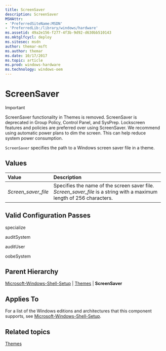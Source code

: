```yaml
---
title: ScreenSaver
description: ScreenSaver
MSHAttr:
- 'PreferredSiteName:MSDN'
- 'PreferredLib:/library/windows/hardware'
ms.assetid: 49a2e156-f277-4f3b-9d92-d630bb510143
ms.mktglfcycl: deploy
ms.sitesec: msdn
author: themar-msft
ms.author: themar
ms.date: 10/17/2017
ms.topic: article
ms.prod: windows-hardware
ms.technology: windows-oem
---
```

# ScreenSaver

> [!Important]
> ScreenSaver functionality in Themes is removed. ScreenSaver is deprecated in Group Policy, Control Panel, and SysPrep. Lockscreen features and policies are preferred over using ScreenSaver. We recommend using automatic power plans to dim the screen. This can help reduce system power consumption.

`ScreenSaver` specifies the path to a Windows screen saver file in a theme.

## Values

| Value                    | Description                                                                                                           |
|:-------------------------|:----------------------------------------------------------------------------------------------------------------------|
| *Screen_saver_file*      | Specifies the name of the screen saver file. *Screen_saver_file* is a string with a maximum length of 256 characters. |

## Valid Configuration Passes

specialize

auditSystem

auditUser

oobeSystem

## Parent Hierarchy

[Microsoft-Windows-Shell-Setup](microsoft-windows-shell-setup.md) | [Themes](microsoft-windows-shell-setup-themes.md) | **ScreenSaver**

## Applies To

For a list of the Windows editions and architectures that this component supports, see [Microsoft-Windows-Shell-Setup](microsoft-windows-shell-setup.md).

## Related topics

[Themes](microsoft-windows-shell-setup-themes.md)
